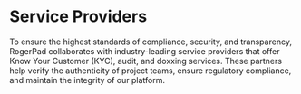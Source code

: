 # Service Providers

To ensure the highest standards of compliance, security, and transparency, RogerPad collaborates with industry-leading service providers that offer Know Your Customer (KYC), audit, and doxxing services. These partners help verify the authenticity of project teams, ensure regulatory compliance, and maintain the integrity of our platform.
